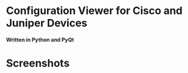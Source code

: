 # Configuration Viewer for Cisco and Juniper Devices
#### Written in Python and PyQt

# Screenshots

